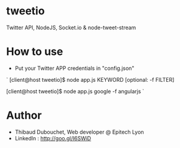 # tweetio
Twitter API, NodeJS, Socket.io &amp; node-tweet-stream

# How to use
  - Put your Twitter APP credentials in "config.json"
  
  `
  [client@host tweetio]$ node app.js KEYWORD [optional: -f FILTER]

  [client@host tweetio]$ node app.js google -f angularjs
  `

# Author
  - Thibaud Dubouchet, Web developer @ Epitech Lyon
  - LinkedIn : http://goo.gl/I6SWiD

